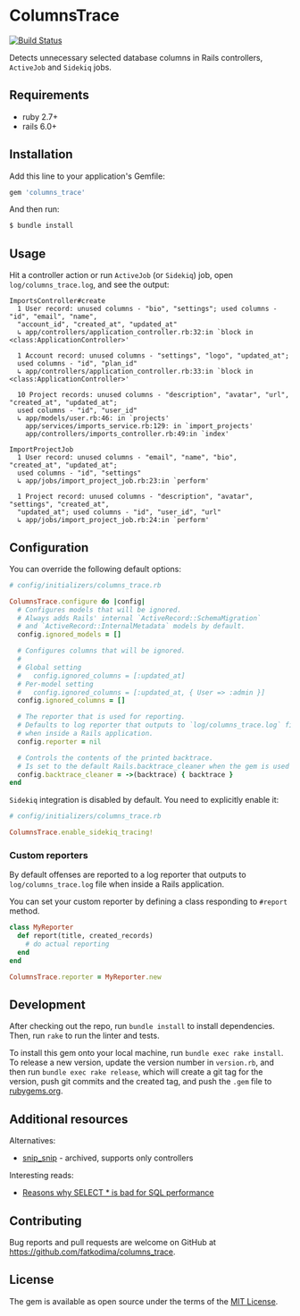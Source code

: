 # ColumnsTrace

[![Build Status](https://github.com/fatkodima/columns_trace/actions/workflows/test.yml/badge.svg?branch=master)](https://github.com/fatkodima/columns_trace/actions/workflows/test.yml)

Detects unnecessary selected database columns in Rails controllers, `ActiveJob` and `Sidekiq` jobs.

## Requirements

- ruby 2.7+
- rails 6.0+

## Installation

Add this line to your application's Gemfile:

```ruby
gem 'columns_trace'
```

And then run:

```sh
$ bundle install
```

## Usage

Hit a controller action or run `ActiveJob` (or `Sidekiq`) job, open `log/columns_trace.log`,
and see the output:

```
ImportsController#create
  1 User record: unused columns - "bio", "settings"; used columns - "id", "email", "name",
  "account_id", "created_at", "updated_at"
  ↳ app/controllers/application_controller.rb:32:in `block in <class:ApplicationController>'

  1 Account record: unused columns - "settings", "logo", "updated_at";
  used columns - "id", "plan_id"
  ↳ app/controllers/application_controller.rb:33:in `block in <class:ApplicationController>'

  10 Project records: unused columns - "description", "avatar", "url", "created_at", "updated_at";
  used columns - "id", "user_id"
  ↳ app/models/user.rb:46: in `projects'
    app/services/imports_service.rb:129: in `import_projects'
    app/controllers/imports_controller.rb:49:in `index'

ImportProjectJob
  1 User record: unused columns - "email", "name", "bio", "created_at", "updated_at";
  used columns - "id", "settings"
  ↳ app/jobs/import_project_job.rb:23:in `perform'

  1 Project record: unused columns - "description", "avatar", "settings", "created_at",
  "updated_at"; used columns - "id", "user_id", "url"
  ↳ app/jobs/import_project_job.rb:24:in `perform'
```

## Configuration

You can override the following default options:

```ruby
# config/initializers/columns_trace.rb

ColumnsTrace.configure do |config|
  # Configures models that will be ignored.
  # Always adds Rails' internal `ActiveRecord::SchemaMigration`
  # and `ActiveRecord::InternalMetadata` models by default.
  config.ignored_models = []

  # Configures columns that will be ignored.
  #
  # Global setting
  #   config.ignored_columns = [:updated_at]
  # Per-model setting
  #   config.ignored_columns = [:updated_at, { User => :admin }]
  config.ignored_columns = []

  # The reporter that is used for reporting.
  # Defaults to log reporter that outputs to `log/columns_trace.log` file
  # when inside a Rails application.
  config.reporter = nil

  # Controls the contents of the printed backtrace.
  # Is set to the default Rails.backtrace_cleaner when the gem is used in the Rails app.
  config.backtrace_cleaner = ->(backtrace) { backtrace }
end
```

`Sidekiq` integration is disabled by default. You need to explicitly enable it:

```ruby
# config/initializers/columns_trace.rb

ColumnsTrace.enable_sidekiq_tracing!
```

### Custom reporters

By default offenses are reported to a log reporter that outputs to `log/columns_trace.log` file
when inside a Rails application.

You can set your custom reporter by defining a class responding to `#report` method.

```ruby
class MyReporter
  def report(title, created_records)
    # do actual reporting
  end
end

ColumnsTrace.reporter = MyReporter.new
```

## Development

After checking out the repo, run `bundle install` to install dependencies. Then, run `rake` to run the linter and tests.

To install this gem onto your local machine, run `bundle exec rake install`. To release a new version, update the version number in `version.rb`, and then run `bundle exec rake release`, which will create a git tag for the version, push git commits and the created tag, and push the `.gem` file to [rubygems.org](https://rubygems.org).

## Additional resources

Alternatives:

- [snip_snip](https://github.com/kddnewton/snip_snip) - archived, supports only controllers

Interesting reads:

- [Reasons why SELECT * is bad for SQL performance](https://tanelpoder.com/posts/reasons-why-select-star-is-bad-for-sql-performance/)

## Contributing

Bug reports and pull requests are welcome on GitHub at https://github.com/fatkodima/columns_trace.

## License

The gem is available as open source under the terms of the [MIT License](https://opensource.org/licenses/MIT).
